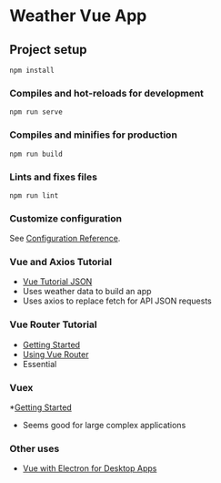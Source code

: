 # Weather Vue App

## Project setup
```
npm install
```

### Compiles and hot-reloads for development
```
npm run serve
```

### Compiles and minifies for production
```
npm run build
```

### Lints and fixes files
```
npm run lint
```

### Customize configuration
See [Configuration Reference](https://cli.vuejs.org/config/).

### Vue and Axios Tutorial
* [Vue Tutorial JSON](https://howtocreateapps.com/vue-tutorial-json/)
* Uses weather data to build an app
* Uses axios to replace fetch for API JSON requests

### Vue Router Tutorial
* [Getting Started](https://router.vuejs.org/guide/)
* [Using Vue Router](https://vuejsdevelopers.com/2020/01/27/closer-look-at-vue-router/)
* Essential

### Vuex 
*[Getting Started](https://vuex.vuejs.org/guide/)
* Seems good for large complex applications

### Other uses
* [Vue with Electron for Desktop Apps](https://auth0.com/blog/electron-tutorial-building-modern-desktop-apps-with-vue-js/)
